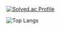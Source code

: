 [![Solved.ac Profile](http://mazassumnida.wtf/api/generate_badge?boj=lebind12)](https://solved.ac/lebind12)

![Top Langs](https://github-readme-stats.vercel.app/api/top-langs/?username=lebind12&layout=dracula&theme=Demo)

<!--
**lebind12/lebind12** is a ✨ _special_ ✨ repository because its `README.md` (this file) appears on your GitHub profile.

Here are some ideas to get you started:

- 🔭 I’m currently working on ...
- 🌱 I’m currently learning ...
- 👯 I’m looking to collaborate on ...
- 🤔 I’m looking for help with ...
- 💬 Ask me about ...
- 📫 How to reach me: ...
- 😄 Pronouns: ...
- ⚡ Fun fact: ...
-->
